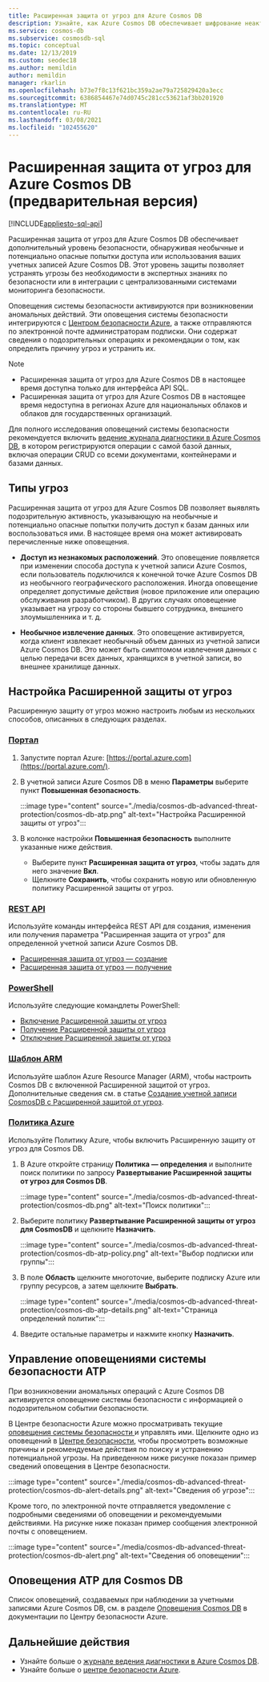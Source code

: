 ```yaml
---
title: Расширенная защита от угроз для Azure Cosmos DB
description: Узнайте, как Azure Cosmos DB обеспечивает шифрование неактивных данных и как его реализовать.
ms.service: cosmos-db
ms.subservice: cosmosdb-sql
ms.topic: conceptual
ms.date: 12/13/2019
ms.custom: seodec18
ms.author: memildin
author: memildin
manager: rkarlin
ms.openlocfilehash: b73e7f8c13f621bc359a2ae79a725829420a3ecc
ms.sourcegitcommit: 6386854467e74d0745c281cc53621af3bb201920
ms.translationtype: MT
ms.contentlocale: ru-RU
ms.lasthandoff: 03/08/2021
ms.locfileid: "102455620"
---
```

# <a name="advanced-threat-protection-for-azure-cosmos-db-preview"></a>Расширенная защита от угроз для Azure Cosmos DB (предварительная версия)
[!INCLUDE[appliesto-sql-api](includes/appliesto-sql-api.md)]

Расширенная защита от угроз для Azure Cosmos DB обеспечивает дополнительный уровень безопасности, обнаруживая необычные и потенциально опасные попытки доступа или использования ваших учетных записей Azure Cosmos DB. Этот уровень защиты позволяет устранять угрозы без необходимости в экспертных знаниях по безопасности или в интеграции с централизованными системами мониторинга безопасности.

Оповещения системы безопасности активируются при возникновении аномальных действий. Эти оповещения системы безопасности интегрируются с [Центром безопасности Azure](https://azure.microsoft.com/services/security-center/), а также отправляются по электронной почте администраторам подписки. Они содержат сведения о подозрительных операциях и рекомендации о том, как определить причину угроз и устранить их.

> [!NOTE]
>
> * Расширенная защита от угроз для Azure Cosmos DB в настоящее время доступна только для интерфейса API SQL.
> * Расширенная защита от угроз для Azure Cosmos DB в настоящее время недоступна в регионах Azure для национальных облаков и облаков для государственных организаций.

Для полного исследования оповещений системы безопасности рекомендуется включить [ведение журнала диагностики в Azure Cosmos DB](./monitor-cosmos-db.md), в котором регистрируются операции с самой базой данных, включая операции CRUD со всеми документами, контейнерами и базами данных.

## <a name="threat-types"></a>Типы угроз

Расширенная защита от угроз для Azure Cosmos DB позволяет выявлять подозрительную активность, указывающую на необычные и потенциально опасные попытки получить доступ к базам данных или воспользоваться ими. В настоящее время она может активировать перечисленные ниже оповещения.

- **Доступ из незнакомых расположений**. Это оповещение появляется при изменении способа доступа к учетной записи Azure Cosmos, если пользователь подключился к конечной точке Azure Cosmos DB из необычного географического расположения. Иногда оповещение определяет допустимые действия (новое приложение или операцию обслуживания разработчиком). В других случаях оповещение указывает на угрозу со стороны бывшего сотрудника, внешнего злоумышленника и т. д.

- **Необычное извлечение данных**. Это оповещение активируется, когда клиент извлекает необычный объем данных из учетной записи Azure Cosmos DB. Это может быть симптомом извлечения данных с целью передачи всех данных, хранящихся в учетной записи, во внешнее хранилище данных.



## <a name="configure-advanced-threat-protection"></a>Настройка Расширенной защиты от угроз

Расширенную защиту от угроз можно настроить любым из нескольких способов, описанных в следующих разделах.

### <a name="portal"></a>[Портал](#tab/azure-portal)

1. Запустите портал Azure: [https://portal.azure.com](https://portal.azure.com/).

2. В учетной записи Azure Cosmos DB в меню **Параметры** выберите пункт **Повышенная безопасность**.

    :::image type="content" source="./media/cosmos-db-advanced-threat-protection/cosmos-db-atp.png" alt-text="Настройка Расширенной защиты от угроз":::

3. В колонке настройки **Повышенная безопасность** выполните указанные ниже действия.

    * Выберите пункт **Расширенная защита от угроз**, чтобы задать для него значение **Вкл**.
    * Щелкните **Сохранить**, чтобы сохранить новую или обновленную политику Расширенной защиты от угроз.   

### <a name="rest-api"></a>[REST API](#tab/rest-api)

Используйте команды интерфейса REST API для создания, изменения или получения параметра "Расширенная защита от угроз" для определенной учетной записи Azure Cosmos DB.

* [Расширенная защита от угроз — создание](/rest/api/securitycenter/advancedthreatprotection/create)
* [Расширенная защита от угроз — получение](/rest/api/securitycenter/advancedthreatprotection/get)

### <a name="powershell"></a>[PowerShell](#tab/azure-powershell)

Используйте следующие командлеты PowerShell:

* [Включение Расширенной защиты от угроз](/powershell/module/az.security/enable-azsecurityadvancedthreatprotection)
* [Получение Расширенной защиты от угроз](/powershell/module/az.security/get-azsecurityadvancedthreatprotection)
* [Отключение Расширенной защиты от угроз](/powershell/module/az.security/disable-azsecurityadvancedthreatprotection)

### <a name="arm-template"></a>[Шаблон ARM](#tab/arm-template)

Используйте шаблон Azure Resource Manager (ARM), чтобы настроить Cosmos DB с включенной Расширенной защитой от угроз.
Дополнительные сведения см. в статье [Создание учетной записи CosmosDB с Расширенной защитой от угроз](https://azure.microsoft.com/resources/templates/201-cosmosdb-advanced-threat-protection-create-account/).

### <a name="azure-policy"></a>[Политика Azure](#tab/azure-policy)

Используйте Политику Azure, чтобы включить Расширенную защиту от угроз для Cosmos DB.

1. В Azure откройте страницу **Политика — определения** и выполните поиск политики по запросу **Развертывание Расширенной защиты от угроз для Cosmos DB**.

    :::image type="content" source="./media/cosmos-db-advanced-threat-protection/cosmos-db.png" alt-text="Поиск политики"::: 

1. Выберите политику **Развертывание Расширенной защиты от угроз для CosmosDB** и щелкните **Назначить**.

    :::image type="content" source="./media/cosmos-db-advanced-threat-protection/cosmos-db-atp-policy.png" alt-text="Выбор подписки или группы":::


1. В поле **Область** щелкните многоточие, выберите подписку Azure или группу ресурсов, а затем щелкните **Выбрать**.

    :::image type="content" source="./media/cosmos-db-advanced-threat-protection/cosmos-db-atp-details.png" alt-text="Страница определений политик":::


1. Введите остальные параметры и нажмите кнопку **Назначить**.




## <a name="manage-atp-security-alerts"></a>Управление оповещениями системы безопасности ATP

При возникновении аномальных операций с Azure Cosmos DB активируется оповещение системы безопасности с информацией о подозрительном событии безопасности. 

 В Центре безопасности Azure можно просматривать текущие [оповещения системы безопасности ](../security-center/security-center-alerts-overview.md) и управлять ими.  Щелкните одно из оповещений в [Центре безопасности](https://ms.portal.azure.com/#blade/Microsoft_Azure_Security/SecurityMenuBlade/0), чтобы просмотреть возможные причины и рекомендуемые действия по поиску и устранению потенциальной угрозы. На приведенном ниже рисунке показан пример сведений оповещения в Центре безопасности.

 :::image type="content" source="./media/cosmos-db-advanced-threat-protection/cosmos-db-alert-details.png" alt-text="Сведения об угрозе":::

Кроме того, по электронной почте отправляется уведомление с подробными сведениями об оповещении и рекомендуемыми действиями. На рисунке ниже показан пример сообщения электронной почты с оповещением.

 :::image type="content" source="./media/cosmos-db-advanced-threat-protection/cosmos-db-alert.png" alt-text="Сведения об оповещении":::

## <a name="cosmos-db-atp-alerts"></a>Оповещения ATP для Cosmos DB

 Список оповещений, создаваемых при наблюдении за учетными записями Azure Cosmos DB, см. в разделе [Оповещения Cosmos DB](../security-center/alerts-reference.md#alerts-azurecosmos) в документации по Центру безопасности Azure.

## <a name="next-steps"></a>Дальнейшие действия

* Узнайте больше о [журнале ведения диагностики в Azure Cosmos DB](cosmosdb-monitor-resource-logs.md).
* Узнайте больше о [центре безопасности Azure](../security-center/security-center-introduction.md).